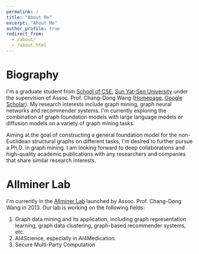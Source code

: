 ```yaml
---
permalink: /
title: "About Me"
excerpt: "About Me"
author_profile: true
redirect_from: 
  - /about/
  - /about.html
---
```


# Biography

I'm a graduate student from [School of CSE](https://cse.sysu.edu.cn/), [Sun Yat-Sen University](https://www.sysu.edu.cn/) under the supervision of Assoc. Prof. Chang-Dong Wang ([Homepage](https://cse.sysu.edu.cn/content/2465), [Google Scholar](https://scholar.google.com/citations?user=omqnB70AAAAJ&hl=en&oi=ao)). My research interests include graph mining, graph neural networks and recommender systems. I'm currently exploring the combination of graph foundation models with large language models or diffusion models on a variety of graph mining tasks. 



Aiming at the goal of constructing a general foundation model for the non-Euclidean structural graphs on different tasks, I'm desired to further pursue a Ph.D. in graph mining. I am looking forward to deep collaborations and high-quality academic publications with any researchers and companies that share similar research interests.



# Allminer Lab

I'm currently in the [Allminer Lab](https://github.com/AllminerLab) launched by Assoc. Prof. Chang-Dong Wang in 2013. Our lab is working on the following fields:

1. Graph data mining and its application, including graph representation learning, graph data clustering, graph-based recommender systems, etc.
2. AI4Science, especially in AI4Medication.
3. Secure Multi-Party Computation
